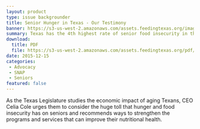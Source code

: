 ```yaml
---
layout: product
type: issue backgrounder
title: Senior Hunger in Texas - Our Testimony
banner: https://s3-us-west-2.amazonaws.com/assets.feedingtexas.org/images/banners/banner-02.jpg
summary: Texas has the 4th highest rate of senior food insecurity in the nation. Learn what can be done.
download:
  title: PDF
  file: https://s3-us-west-2.amazonaws.com/assets.feedingtexas.org/pdf/Senior-Interim-Charge-Testimony.pdf
date: 2015-12-15
categories:
 - Advocacy
 - SNAP
 - Seniors
featured: false
---
```

As the Texas Legislature studies the economic impact of aging Texans, CEO Celia Cole urges them to consider the huge toll
that hunger and food insecurity has on seniors and recommends ways to strengthen the programs and services that can improve their nutritional health.
